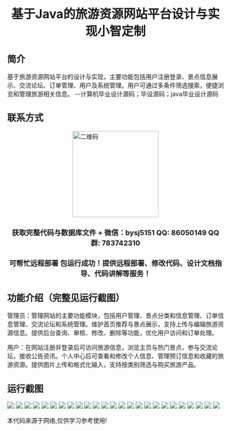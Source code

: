<p><h1 align="center">基于Java的旅游资源网站平台设计与实现小智定制</h1></p>

## 简介
基于旅游资源网站平台的设计与实现，主要功能包括用户注册登录、景点信息展示、交流论坛、订单管理、用户及系统管理。用户可通过多条件筛选搜索，便捷浏览和管理旅游相关信息。    --计算机毕业设计源码；毕设源码；java毕业设计源码


## 联系方式
<img src="https://bs-1329754181.cos.ap-shanghai.myqcloud.com/wx.jpg" alt="二维码" style="display: block; margin: 0 auto;" width="200px">
<p><h3 align="center">获取完整代码与数据库文件 + 微信：bysj5151 QQ: 86050149 QQ群: 783742310</h3></p>
<p><h3 align="center">可帮忙远程部署 包运行成功！提供远程部署、修改代码、设计文档指导、代码讲解等服务！</h3></p>

## 功能介绍（完整见运行截图）
管理员：管理网站的主要功能模块，包括用户管理、景点分类和信息管理、订单信息管理、交流论坛和系统管理。维护首页推荐与景点展示，支持上传与编辑旅游资源信息。提供后台查询、审核、修改、删除等功能，优化用户访问和订单处理。

用户：在网站注册并登录后可访问旅游信息，浏览主页与热门景点，参与交流论坛，接收公告资讯。个人中心后可查看和修改个人信息、管理预订信息和收藏的旅游资源。提供图片上传和格式化输入，支持按类别筛选与购买旅游产品。


## 运行截图
![](https://bs-1329754181.cos.ap-shanghai.myqcloud.com/ssm/TravelResourcePlatformCustomization/img/001.jpg)
![](https://bs-1329754181.cos.ap-shanghai.myqcloud.com/ssm/TravelResourcePlatformCustomization/img/002.jpg)
![](https://bs-1329754181.cos.ap-shanghai.myqcloud.com/ssm/TravelResourcePlatformCustomization/img/003.jpg)
![](https://bs-1329754181.cos.ap-shanghai.myqcloud.com/ssm/TravelResourcePlatformCustomization/img/004.jpg)
![](https://bs-1329754181.cos.ap-shanghai.myqcloud.com/ssm/TravelResourcePlatformCustomization/img/005.jpg)
![](https://bs-1329754181.cos.ap-shanghai.myqcloud.com/ssm/TravelResourcePlatformCustomization/img/006.jpg)
![](https://bs-1329754181.cos.ap-shanghai.myqcloud.com/ssm/TravelResourcePlatformCustomization/img/007.jpg)
![](https://bs-1329754181.cos.ap-shanghai.myqcloud.com/ssm/TravelResourcePlatformCustomization/img/008.jpg)
![](https://bs-1329754181.cos.ap-shanghai.myqcloud.com/ssm/TravelResourcePlatformCustomization/img/009.jpg)
![](https://bs-1329754181.cos.ap-shanghai.myqcloud.com/ssm/TravelResourcePlatformCustomization/img/010.jpg)
![](https://bs-1329754181.cos.ap-shanghai.myqcloud.com/ssm/TravelResourcePlatformCustomization/img/011.jpg)
![](https://bs-1329754181.cos.ap-shanghai.myqcloud.com/ssm/TravelResourcePlatformCustomization/img/012.jpg)
![](https://bs-1329754181.cos.ap-shanghai.myqcloud.com/ssm/TravelResourcePlatformCustomization/img/013.jpg)
![](https://bs-1329754181.cos.ap-shanghai.myqcloud.com/ssm/TravelResourcePlatformCustomization/img/014.jpg)
![](https://bs-1329754181.cos.ap-shanghai.myqcloud.com/ssm/TravelResourcePlatformCustomization/img/015.jpg)
![](https://bs-1329754181.cos.ap-shanghai.myqcloud.com/ssm/TravelResourcePlatformCustomization/img/016.jpg)
![](https://bs-1329754181.cos.ap-shanghai.myqcloud.com/ssm/TravelResourcePlatformCustomization/img/017.jpg)
![](https://bs-1329754181.cos.ap-shanghai.myqcloud.com/ssm/TravelResourcePlatformCustomization/img/018.jpg)
![](https://bs-1329754181.cos.ap-shanghai.myqcloud.com/ssm/TravelResourcePlatformCustomization/img/019.jpg)
![](https://bs-1329754181.cos.ap-shanghai.myqcloud.com/ssm/TravelResourcePlatformCustomization/img/020.jpg)
![](https://bs-1329754181.cos.ap-shanghai.myqcloud.com/ssm/TravelResourcePlatformCustomization/img/021.jpg)
![](https://bs-1329754181.cos.ap-shanghai.myqcloud.com/ssm/TravelResourcePlatformCustomization/img/022.jpg)
![](https://bs-1329754181.cos.ap-shanghai.myqcloud.com/ssm/TravelResourcePlatformCustomization/img/023.jpg)
![](https://bs-1329754181.cos.ap-shanghai.myqcloud.com/ssm/TravelResourcePlatformCustomization/img/024.jpg)
![](https://bs-1329754181.cos.ap-shanghai.myqcloud.com/ssm/TravelResourcePlatformCustomization/img/025.jpg)

<p>本代码来源于网络,仅供学习参考使用!</p>
